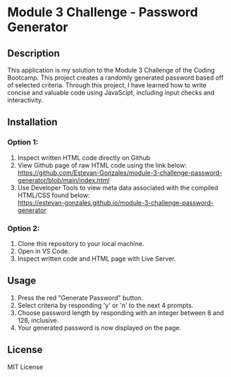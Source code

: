 # Module 3 Challenge - Password Generator

## Description

This application is my solution to the Module 3 Challenge of the Coding Bootcamp.
This project creates a randomly generated password based off of selected criteria.
Through this project, I have learned how to write concise and valuable code using JavaScipt, including input checks and interactivity.

## Installation

### Option 1:
1. Inspect written HTML code directly on Github
2. View Github page of raw HTML code using the link below:    
   https://github.com/Estevan-Gonzales/module-3-challenge-password-generator/blob/main/index.html
3. Use Developer Tools to view meta data associated with the compiled HTML/CSS found below:      
   https://estevan-gonzales.github.io/module-3-challenge-password-generator

### Option 2:
1. Clone this repository to your local machine.
2. Open in VS Code.
3. Inspect written code and HTML page with Live Server.

## Usage

1. Press the red "Generate Password" button.
2. Select criteria by responding 'y' or 'n' to the next 4 prompts.
3. Choose password length by responding with an integer between 8 and 128, inclusive.
4. Your generated password is now displayed on the page.
   
## License

MIT License
